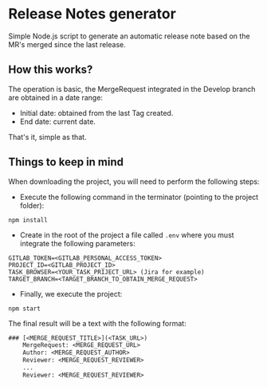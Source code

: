 # Release Notes generator
Simple Node.js script to generate an automatic release note based on the MR's merged since the last release.

## How this works?

The operation is basic, the MergeRequest integrated in the Develop branch are obtained in a date range:
    
- Initial date: obtained from the last Tag created.
- End date: current date.

That's it, simple as that.

## Things to keep in mind

When downloading the project, you will need to perform the following steps:
    
- Execute the following command in the terminator (pointing to the project folder):
    
```npm install```

- Create in the root of the project a file called ```.env``` where you must integrate the following parameters:

```
GITLAB_TOKEN=<GITLAB_PERSONAL_ACCESS_TOKEN>
PROJECT_ID=<GITLAB_PROJECT_ID>
TASK_BROWSER=<YOUR_TASK_PRIJECT_URL> (Jira for example)
TARGET_BRANCH=<TARGET_BRANCH_TO_OBTAIN_MERGE_REQUEST>
```

- Finally, we execute the project:
    
```npm start```

The final result will be a text with the following format:

```txt
### [<MERGE_REQUEST_TITLE>](<TASK_URL>)
    MergeRequest: <MERGE_REQUEST_URL>
    Author: <MERGE_REQUEST_AUTHOR>
    Reviewer: <MERGE_REQUEST_REVIEWER>
    ...
    Reviewer: <MERGE_REQUEST_REVIEWER>

```
